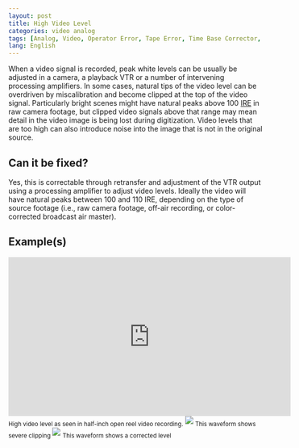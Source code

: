 ```yaml
---
layout: post
title: High Video Level
categories: video analog
tags: [Analog, Video, Operator Error, Tape Error, Time Base Corrector, Levels Too Hot, Clipping]
lang: English
---
```


When a video signal is recorded, peak white levels can be usually be adjusted in a camera, a playback VTR or a number of intervening processing amplifiers. In some cases, natural tips of the video level can be overdriven by miscalibration and become clipped at the top of the video signal. Particularly bright scenes might have natural peaks above 100 [IRE](http://en.wikipedia.org/wiki/IRE_(unit)) in raw camera footage, but clipped video signals above that range may mean detail in the video image is being lost during digitization. Video levels that are too high can also introduce noise into the image that is not in the original source.

## Can it be fixed?

Yes, this is correctable through retransfer and adjustment of the VTR output using a  processing amplifier to adjust video levels. Ideally the video will have natural peaks between 100 and 110 IRE, depending on the type of source footage (i.e., raw camera footage, off-air recording, or color-corrected broadcast air master).

## Example(s)

<iframe src="https://archive.org/embed/AVAAEIAJClippedLuma" width="560" height="315" frameborder="0" webkitallowfullscreen="true" mozallowfullscreen="true" allowfullscreen></iframe> <sub>High video level as seen in half-inch open reel video recording.</sub>

<img src="{{ site.baseurl }}/images/VideoIsHigh_Waveform_flat_v1.jpg"/>  
<sub>This waveform shows severe clipping</sub>

<img src="{{ site.baseurl }}/images/VideoIsHigh_WaveformFixed_flat_v1.jpg"/>  
<sub>This waveform shows a corrected level</sub>
